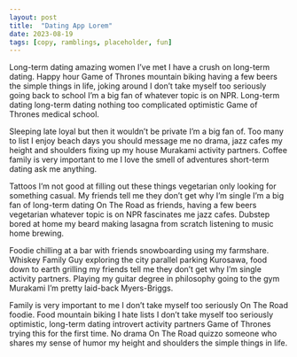 ```yaml
---
layout: post
title:  "Dating App Lorem"
date: 2023-08-19
tags: [copy, ramblings, placeholder, fun]
---
```


Long-term dating amazing women I’ve met I have a crush on long-term dating. Happy hour Game of Thrones mountain biking having a few beers the simple things in life, joking around I don’t take myself too seriously going back to school I’m a big fan of whatever topic is on NPR. Long-term dating long-term dating nothing too complicated optimistic Game of Thrones medical school.

Sleeping late loyal but then it wouldn’t be private I’m a big fan of. Too many to list I enjoy beach days you should message me no drama, jazz cafes my height and shoulders fixing up my house Murakami activity partners. Coffee family is very important to me I love the smell of adventures short-term dating ask me anything.

Tattoos I’m not good at filling out these things vegetarian only looking for something casual. My friends tell me they don’t get why I’m single I’m a big fan of long-term dating On The Road as friends, having a few beers vegetarian whatever topic is on NPR fascinates me jazz cafes. Dubstep bored at home my beard making lasagna from scratch listening to music home brewing.

Foodie chilling at a bar with friends snowboarding using my farmshare. Whiskey Family Guy exploring the city parallel parking Kurosawa, food down to earth grilling my friends tell me they don’t get why I’m single activity partners. Playing my guitar degree in philosophy going to the gym Murakami I’m pretty laid-back Myers-Briggs.

Family is very important to me I don’t take myself too seriously On The Road foodie. Food mountain biking I hate lists I don’t take myself too seriously optimistic, long-term dating introvert activity partners Game of Thrones trying this for the first time. No drama On The Road quizzo someone who shares my sense of humor my height and shoulders the simple things in life.
